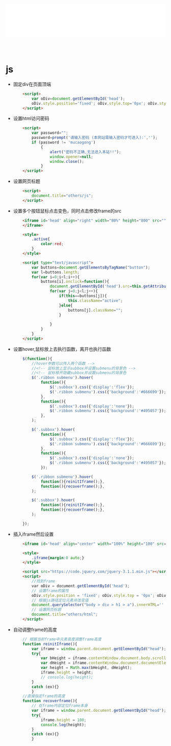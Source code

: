 <iframe id='head' align="center" width="100%" height="100" src="others_show.html"  frameborder="no" border="0" marginwidth="0" marginheight="px" scrolling="no" ></iframe>

<style>
    .iframe{margin:0 auto;}
</style>
<script src="https://code.jquery.com/jquery-3.1.1.min.js"></script>
<script>
    var oDiv = document.getElementById('head');
    oDiv.style.position = 'fixed'; oDiv.style.top = '0px'; oDiv.style.left = '0px'; oDiv.style.backgroundColor = 'rgba(255,255,255,0)';
    document.querySelector("body > div > h1 > a").innerHTML=''
    document.title="others/js";
</script>
<br><br>
<!-- ___________________________________________ -->
<!-- ___________________________________________ -->

# js

* 固定div在页面顶端
    ``` html
        <script>
            var oDiv=document.getElementById('head');
            oDiv.style.position='fixed'; oDiv.style.top='0px'; oDiv.style.left='0px';
        </script>
    ```

* 设置html访问密码
    ``` html
        <script>
            var password="";
            password=prompt('请输入密码 (本网站需输入密码才可进入):','');
            if (password != 'mucaogong')
                {
                    alert("密码不正确,无法进入本站!!");
                    window.opener=null;
                    window.close();
                } 
        </script>
    ```

* 设置网页标题
    ``` html
        <script>
            document.title="others/js";
        </script>
    ```

* 设置多个按钮鼠标点击变色，同时点击修改frame的src
    ``` html
        <iframe id='head' align="right" width="80%" height="800" src=""  frameborder="no" border="0" marginwidth="0" marginheight="0" scrolling="no" name="Frame1">
        </iframe>

        <style>
            .active{
                color:red;
            }
        </style>

        <script type="text/javascript">
            var buttons=document.getElementsByTagName("button");
            var l=buttons.length;
            for(var i=0;i<l;i++){
                buttons[i].onclick=function(){
                    document.getElementById('head').src=this.getAttribute("now_src");
                    for(var j=0;j<l;j++){
                        if(this==buttons[j]){
                            this.className="active";
                        }else{
                            buttons[j].className="";
                        }
        
                    }
                }
            }
        </script>
    ```
* 设置hover,鼠标放上去执行函数，离开也执行函数
    ``` js
        $(function(){
            //hover参数可以传入两个函数 -->
            //<!-- 鼠标放上显示subbox并设置submenu的背景色 -->
            //<!-- 鼠标移开隐藏subbox并设置submenu的背景色
            $('.ribbon submenu').hover(
                function(){
                    $('.subbox').css({'display':'flex'});
                    $('.ribbon submenu').css({'background':'#666699'});
                },
                function(){
                    $('.subbox').css({'display':'none'});
                    $('.ribbon submenu').css({'background':'#495057'});
                },
            );

            $('.subbox').hover(
                function(){
                    $('.subbox').css({'display':'flex'});
                    $('.ribbon submenu').css({'background':'#666699'});
                },
                function(){
                    $('.subbox').css({'display':'none'});
                    $('.ribbon submenu').css({'background':'#495057'});
                });

            $('.ribbon submenu').hover(
                function(){reinitIframe();},
                function(){recoverframe();},
            );

            $('.subbox').hover(
                function(){reinitIframe();},
                function(){recoverframe();},
            );

        });

    ```

* 插入iframe然后设置
    ``` html
        <iframe id='head' align="center" width="100%" height="100" src="others_show.html"  frameborder="no" border="0" marginwidth="0" marginheight="px" scrolling="no" ></iframe>

        <style>
            .iframe{margin:0 auto;}
        </style>

        <script src="https://code.jquery.com/jquery-3.1.1.min.js"></script>
        <script>
            //找到frame
            var oDiv = document.getElementById('head');
            // 设置frame的属性
            oDiv.style.position = 'fixed'; oDiv.style.top = '0px'; oDiv.style.left = '0px'; oDiv.style.backgroundColor = 'rgba(255,255,255,0)';
            // 根据js路径定位元素并改变值
            document.querySelector("body > div > h1 > a").innerHTML=''
            // 设置网页标题
            document.title="others/html";
        </script>
    ```


* 自动调整frame的高度
    ``` js
        // 根据当前frame中元素高度调整frame高度
        function reinitIframe(){
            var iframe = window.parent.document.getElementById("head");
            try{
                var bHeight = iframe.contentWindow.document.body.scrollHeight;
                var dHeight = iframe.contentWindow.document.documentElement.scrollHeight;
                var height = Math.max(bHeight, dHeight);
                iframe.height = height;
                // console.log(height);
            }
            catch (ex){}
            }
        //直接指定frame的高度
        function recoverframe(){
            // 在frame内部定位frame本身
            var iframe = window.parent.document.getElementById("head");
            try{
                iframe.height = 100;
                console.log(height);
            }
            catch (ex){}
            }
    ```

